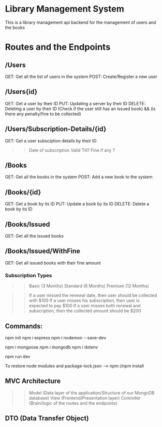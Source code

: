 # Library Management System

  This is a library management api backend for the management of users and the books


# Routes and the Endpoints

## /Users

GET: Get all the list of users in the system
POST: Create/Register a new user


## /Users{id}

GET: Get a user by their ID
PUT: Updating a server by their ID
DELETE: Deleting a user by their ID (Check if the user still has an issued book) && (is there any penalty/fine to be collected)


## /Users/Subscription-Details/{id}

GET: Get a user subsciption details by their ID
  >> Date of subscription
  >> Valid Till?
  >>  Fine if any ?


## /Books

GET: Get all the books in the system
POST: Add a new book to the system


## /Books/{id}

GET: Get a book by its ID
PUT: Update a book by its ID
DELETE: Delete a book by its ID


## /Books/Issued

GET: Get all the issued books


## /Books/Issued/WithFine

GET: Get all issued books with their fine amount


### Subscription Types
  >> Basic (3 Months)
  >> Standard (6 Months)
  >> Premium (12 Months)

  >> If a user missed the renewal date, then user should be collected with $100
  >> If a user misses his subscription, then user is expected to pay $100
  >> If a user misses both renewal and subscription, then the collected amount should be $200


## Commands:

npm init
npm i express
npm i nodemon --save-dev

npm i mongoose
npm i mongodb
npm i dotenv

npm run dev

To restore node modules and package-lock.json --> npm i/npm install


## MVC Architecture

>> Model (Data layer of the application/Structure of our MongoDB database)
>> View (Frontend/Presentation layer)
>> Controller (Brain/logic of the routes and the endpoints)

## DTO (Data Transfer Object)